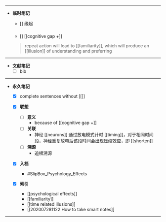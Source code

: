 
## 
  #   
---
- **临时笔记**
	- [] 缘起
	### 
	- []  [[cognitive gap +]]
			
	> repeat action will lead to [[familiarity]], which will produce an [[illusion]] of understanding and preferring


---
- **文献笔记**
	- [ ] bib

---


- **永久笔记**
	
	- [x] complete sentences without [[]]
	- [x] **联想**
		- [ ] **意义**
			- because of [[cognitive gap +]]
		- [ ] **关联**
			- 神经 [[neurons]] 通过放电模式计时 [[timing]]，对于相同时间段，神经重复放电后该段时间会出现压缩效应，即 [[shorten]]
		- [ ] **溯源**
			- 追根溯源
	- [x] **入档**
		- #SlipBox_Psychology_Effects
	
	- [x] **索引**
		- [[psychological effects]]
		- [[familiarity]]
		- [[time related illusions]]
		- [[202007281122 How to take smart notes]]

---
